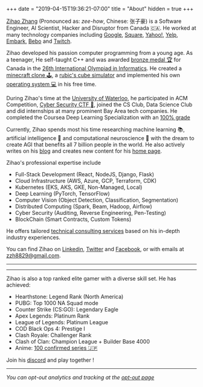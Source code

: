 +++
date = "2019-04-15T19:36:21-07:00"
title = "About"
hidden = true
+++

[Zihao Zhang](/resume.pdf) (Pronounced as: *zee-how*, Chinese: 张子豪) is a Software Engineer, AI Scientist, Hacker and Disruptor from Canada 🇨🇦. He worked at many technology companies including [Google](https://google.com), [Square](https://squareup.com), [Yahoo!](https://yahoo.com), [Yelp](https://yelp.com), [Embark](https://embarktrucks.com/), [Bebo](https://bebo.com) and [Twitch](https://twitch.tv).

Zihao developed his passion computer programming from a young age. As a teenager, He self-taught C++ and was awarded [bronze medal 🏆](http://stats.ioinformatics.org/people/5050) for Canada in the [26th International Olympiad in Informatics](http://stats.ioinformatics.org/olympiads/2014). He created a [minecraft clone 🕹](https://github.com/zzh8829/PythonCraft), a [rubic's cube simulator](https://github.com/zzh8829/Cubez) and implemented his own [operating system 💻](https://github.com/zzh8829/ZOS) in his free time.

During Zihao's time at the [University of Waterloo](https://uwaterloo.ca), he participated in ACM Competition, [Cyber Security CTF 🚨](https://ctftime.org/user/7234), joined the CS Club, Data Science Club and did internships at many prominent Bay Area tech companies. He completed the Coursea Deep Learning Specialization with an [100% grade](https://www.coursera.org/account/accomplishments/specialization/LG4Z7MMQNHQ3)

Currently, Zihao spends most his time researching machine learning 📚, artificial intelligence 🤖 and computational neuroscience 🧠 with the dream to create AGI that benefits all 7 billion people in the world. He also actively writes on his [blog](https://zihao.me/#blog) and creates new content for his [home page](https://zihao.me).

Zihao's professional expertise include

- Full-Stack Development (React, NodeJS, Django, Flask)
- Cloud Infrastructure (AWS, Azure, GCP, Terraform, CDK)
- Kubernetes (EKS, AKS, GKE, Non-Managed, Local)
- Deep Learning (PyTorch, TensorFlow)
- Computer Vision (Object Detection, Classification, Segmentation)
- Distributed Computing (Spark, Beam, Hadoop, Airflow)
- Cyber Security (Auditing, Reverse Engineering, Pen-Testing)
- BlockChain (Smart Contracts, Custom Tokens)

He offers tailored [technical consulting services](mailto:hello@zihao.me) based on his in-depth industry experiences.

You can find Zihao on [Linkedin](https://linkedin.com/in/zzh8829), [Twitter](https://twitter.com/zzh8829) and [Facebook](https://facebook.com/zihao.pro.zhang), or with emails at [zzh8829@gmail.com](mailto:zzh8829@gmail.com).

***

***

Zihao is also a top ranked elite gamer with a diverse skill set. He has achieved:

- Hearthstone: Legend Rank (North America)
- PUBG: Top 1000 NA Squad mode
- Counter Strike (CS:GO): Legendary Eagle
- Apex Legends: Platinum Rank
- League of Legends: Platinum League
- COD Black Ops 4: Prestige I
- Clash Royale: Challenger Rank
- Clash of Clan: Champion League + Builder Base 4000
- Anime: [100 confirmed series 🇯🇵](https://myanimelist.net/profile/zzh8829)

Join his [discord](https://discord.gg/PAgKQB2) and play together !

***

*You can opt-out analytics and tracking at the [opt-out page](/no-track)*
